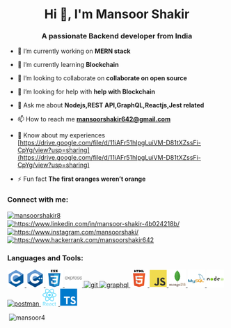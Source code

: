 <h1 align="center">Hi 👋, I'm Mansoor Shakir</h1>
<h3 align="center">A passionate Backend developer from India</h3>

- 🔭 I’m currently working on **MERN stack**

- 🌱 I’m currently learning **Blockchain**

- 👯 I’m looking to collaborate on **collaborate on open source**

- 🤝 I’m looking for help with **help with Blockchain**

- 💬 Ask me about **Nodejs,REST API,GraphQL,Reactjs,Jest related**

- 📫 How to reach me **mansoorshakir642@gmail.com**

- 📄 Know about my experiences [https://drive.google.com/file/d/11iAFr51hIpgLuiVM-D81tXZssFi-CpYg/view?usp=sharing](https://drive.google.com/file/d/11iAFr51hIpgLuiVM-D81tXZssFi-CpYg/view?usp=sharing)

- ⚡ Fun fact **The first oranges weren’t orange**

<h3 align="left">Connect with me:</h3>
<p align="left">
<a href="https://twitter.com/mansoorshakir8" target="blank"><img align="center" src="https://cdn.jsdelivr.net/npm/simple-icons@3.0.1/icons/twitter.svg" alt="mansoorshakir8" height="30" width="40" /></a>
<a href="https://linkedin.com/in/https://www.linkedin.com/in/mansoor-shakir-4b024218b/" target="blank"><img align="center" src="https://cdn.jsdelivr.net/npm/simple-icons@3.0.1/icons/linkedin.svg" alt="https://www.linkedin.com/in/mansoor-shakir-4b024218b/" height="30" width="40" /></a>
<a href="https://instagram.com/https://www.instagram.com/mansoorshaki/" target="blank"><img align="center" src="https://cdn.jsdelivr.net/npm/simple-icons@3.0.1/icons/instagram.svg" alt="https://www.instagram.com/mansoorshaki/" height="30" width="40" /></a>
<a href="https://www.hackerrank.com/https://www.hackerrank.com/mansoorshakir642" target="blank"><img align="center" src="https://cdn.jsdelivr.net/npm/simple-icons@3.0.1/icons/hackerrank.svg" alt="https://www.hackerrank.com/mansoorshakir642" height="30" width="40" /></a>
</p>

<h3 align="left">Languages and Tools:</h3>
<p align="left"> <a href="https://www.cprogramming.com/" target="_blank"> <img src="https://raw.githubusercontent.com/devicons/devicon/master/icons/c/c-original.svg" alt="c" width="40" height="40"/> </a> <a href="https://www.w3schools.com/cpp/" target="_blank"> <img src="https://raw.githubusercontent.com/devicons/devicon/master/icons/cplusplus/cplusplus-original.svg" alt="cplusplus" width="40" height="40"/> </a> <a href="https://www.w3schools.com/css/" target="_blank"> <img src="https://raw.githubusercontent.com/devicons/devicon/master/icons/css3/css3-original-wordmark.svg" alt="css3" width="40" height="40"/> </a> <a href="https://expressjs.com" target="_blank"> <img src="https://raw.githubusercontent.com/devicons/devicon/master/icons/express/express-original-wordmark.svg" alt="express" width="40" height="40"/> </a> <a href="https://git-scm.com/" target="_blank"> <img src="https://www.vectorlogo.zone/logos/git-scm/git-scm-icon.svg" alt="git" width="40" height="40"/> </a> <a href="https://graphql.org" target="_blank"> <img src="https://www.vectorlogo.zone/logos/graphql/graphql-icon.svg" alt="graphql" width="40" height="40"/> </a> <a href="https://www.w3.org/html/" target="_blank"> <img src="https://raw.githubusercontent.com/devicons/devicon/master/icons/html5/html5-original-wordmark.svg" alt="html5" width="40" height="40"/> </a> <a href="https://developer.mozilla.org/en-US/docs/Web/JavaScript" target="_blank"> <img src="https://raw.githubusercontent.com/devicons/devicon/master/icons/javascript/javascript-original.svg" alt="javascript" width="40" height="40"/> </a> <a href="https://www.mongodb.com/" target="_blank"> <img src="https://raw.githubusercontent.com/devicons/devicon/master/icons/mongodb/mongodb-original-wordmark.svg" alt="mongodb" width="40" height="40"/> </a> <a href="https://www.mysql.com/" target="_blank"> <img src="https://raw.githubusercontent.com/devicons/devicon/master/icons/mysql/mysql-original-wordmark.svg" alt="mysql" width="40" height="40"/> </a> <a href="https://nodejs.org" target="_blank"> <img src="https://raw.githubusercontent.com/devicons/devicon/master/icons/nodejs/nodejs-original-wordmark.svg" alt="nodejs" width="40" height="40"/> </a> <a href="https://postman.com" target="_blank"> <img src="https://www.vectorlogo.zone/logos/getpostman/getpostman-icon.svg" alt="postman" width="40" height="40"/> </a> <a href="https://reactjs.org/" target="_blank"> <img src="https://raw.githubusercontent.com/devicons/devicon/master/icons/react/react-original-wordmark.svg" alt="react" width="40" height="40"/> </a> <a href="https://www.typescriptlang.org/" target="_blank"> <img src="https://raw.githubusercontent.com/devicons/devicon/master/icons/typescript/typescript-original.svg" alt="typescript" width="40" height="40"/> </a> </p>

<p>&nbsp;<img align="center" src="https://github-readme-stats.vercel.app/api?username=mansoor4&show_icons=true&locale=en" alt="mansoor4" /></p>

